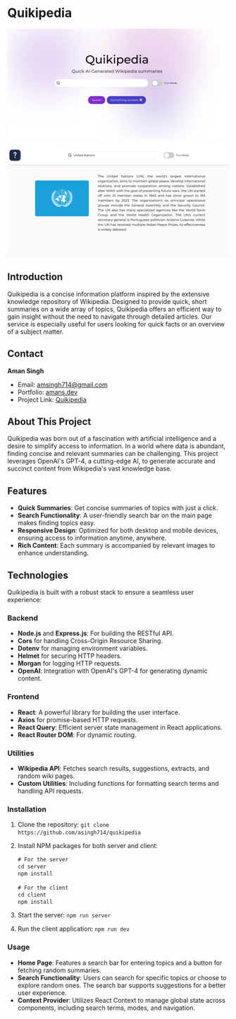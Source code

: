 # Quikipedia


[![Home Page](/client/src/assets/Quikipedia_1.png)](https://www.quikipedia.com/)

[![Search Page](/client/src/assets/Quikipedia_2.png)](https://www.quikipedia.com/)



## Introduction

Quikipedia is a concise information platform inspired by the extensive knowledge repository of Wikipedia. Designed to provide quick, short summaries on a wide array of topics, Quikipedia offers an efficient way to gain insight without the need to navigate through detailed articles. Our service is especially useful for users looking for quick facts or an overview of a subject matter.

## Contact

**Aman Singh**

- Email: [amsingh714@gmail.com](mailto:amsingh714@gmail.com)
- Portfolio: [amans.dev](https://amans.dev)
- Project Link: [Quikipedia](https://www.quikipedia.com/)

## About This Project

Quikipedia was born out of a fascination with artificial intelligence and a desire to simplify access to information. In a world where data is abundant, finding concise and relevant summaries can be challenging. This project leverages OpenAI's GPT-4, a cutting-edge AI, to generate accurate and succinct content from Wikipedia's vast knowledge base.


## Features

- **Quick Summaries**: Get concise summaries of topics with just a click.
- **Search Functionality**: A user-friendly search bar on the main page makes finding topics easy.
- **Responsive Design**: Optimized for both desktop and mobile devices, ensuring access to information anytime, anywhere.
- **Rich Content**: Each summary is accompanied by relevant images to enhance understanding.

## Technologies

Quikipedia is built with a robust stack to ensure a seamless user experience:

### Backend

- **Node.js** and **Express.js**: For building the RESTful API.
- **Cors** for handling Cross-Origin Resource Sharing.
- **Dotenv** for managing environment variables.
- **Helmet** for securing HTTP headers.
- **Morgan** for logging HTTP requests.
- **OpenAI**: Integration with OpenAI's GPT-4 for generating dynamic content.

### Frontend

- **React**: A powerful library for building the user interface.
- **Axios** for promise-based HTTP requests.
- **React Query**: Efficient server state management in React applications.
- **React Router DOM**: For dynamic routing.



### Utilities

- **Wikipedia API**: Fetches search results, suggestions, extracts, and random wiki pages.
- **Custom Utilities**: Including functions for formatting search terms and handling API requests.


### Installation

1. Clone the repository:
   ```git clone https://github.com/asingh714/quikipedia```
   
2. Install NPM packages for both server and client:

	```		
	# For the server
	cd server
	npm install
	
	# For the client
	cd client
	npm install
	```
3. Start the server: ```npm run server```
4. Run the client application: ```npm run dev```	

### Usage
- **Home Page**: Features a search bar for entering topics and a button for fetching random summaries.
- **Search Functionality**: Users can search for specific topics or choose to explore random ones. The search bar supports suggestions for a better user experience.
- **Context Provider**: Utilizes React Context to manage global state across components, including search terms, modes, and navigation.
